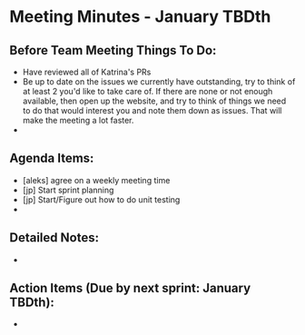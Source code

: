 # Meeting Minutes - January TBDth

## Before Team Meeting Things To Do:
- Have reviewed all of Katrina's PRs
- Be up to date on the issues we currently have outstanding, try to think of at least 2 you'd like to take care of. If there are none or not enough available, then open up the website, and try to think of things we need to do that would interest you and note them down as issues. That will make the meeting a lot faster. 
- 

## Agenda Items:
- [aleks] agree on a weekly meeting time
- [jp] Start sprint planning
- [jp] Start/Figure out how to do unit testing
- 

## Detailed Notes:
- 

## Action Items (Due by next sprint: January TBDth):
- 
